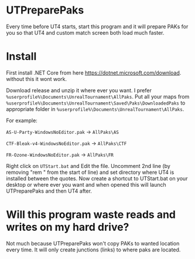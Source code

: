 # UTPreparePaks
Every time before UT4 starts, start this program and it will prepare PAKs for you so that UT4 and custom match screen both load much faster.

# Install
First install .NET Core from here https://dotnet.microsoft.com/download. without this it wont work.

Download release and unzip it where ever you want. I prefer `%userprofile%\Documents\UnrealTournament\AllPaks`.
Put all your maps from `%userprofile%\Documents\UnrealTournament\Saved\Paks\DownloadedPaks` to appropriate
folder in `%userprofile%\Documents\UnrealTournament\AllPaks`.

For example:

`AS-U-Party-WindowsNoEditor.pak` -> `AllPaks\AS`

`CTF-Bleak-v4-WindowsNoEditor.pak` -> `AllPaks\CTF`

`FR-Ozone-WindowsNoEditor.pak` -> `AllPaks\FR`

Right click on `UTStart.bat` and Edit the file. Uncomment 2nd line (by removing "rem " from the start of line) and set directory where UT4 is installed between the quotes.
Now create a shortcut to UTStart.bat on your desktop or where ever you want and when opened this will launch UTPreparePaks and then UT4 after.

# Will this program waste reads and writes on my hard drive?
Not much because UTPreparePaks won't copy PAKs to wanted location every time. It will only create junctions (links) to where paks are located.